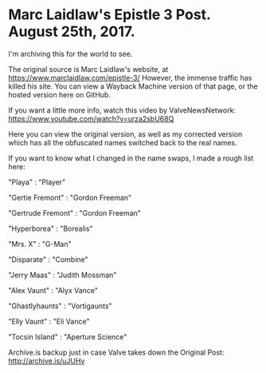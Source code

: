 # Marc Laidlaw's Epistle 3 Post. August 25th, 2017.
I'm archiving this for the world to see.

The original source is Marc Laidlaw's website, at https://www.marclaidlaw.com/epistle-3/ However, the immense traffic has killed his site. You can view a Wayback Machine version of that page, or the hosted version here on GitHub.

If you want a little more info, watch this video by ValveNewsNetwork: https://www.youtube.com/watch?v=urza2sbU68Q

Here you can view the original version, as well as my corrected version which has all the obfuscated names switched back to the real names.


If you want to know what I changed in the name swaps, I made a rough list here:

"Playa" 			      : "Player"

"Gertie Fremont" 	  : "Gordon Freeman"

"Gertrude Fremont" 	: "Gordon Freeman"

"Hyperborea" 		    : "Borealis"

"Mrs. X" 			      : "G-Man"

"Disparate" 		    : "Combine"

"Jerry Maas" 		    : "Judith Mossman"

"Alex Vaunt" 		    : "Alyx Vance"

"Ghastlyhaunts" 	  : "Vortigaunts"

"Elly Vaunt" 	    	: "Eli Vance"

"Tocsin Island"     : "Aperture Science"

Archive.is backup just in case Valve takes down the Original Post: http://archive.is/uJUHv
